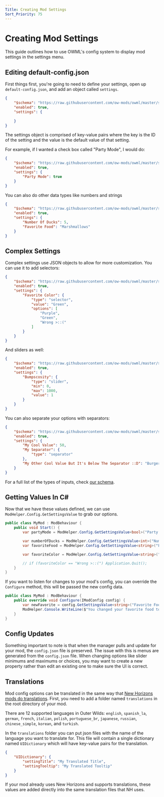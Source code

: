 ```yaml
---
Title: Creating Mod Settings
Sort_Priority: 75
---
```


# Creating Mod Settings

This guide outlines how to use OWML's config system to display mod settings in the settings menu.

## Editing default-config.json

First things first, you're going to need to define your settings, open up `default-config.json`, and add an object called `settings`.

```json
{
    "$schema": "https://raw.githubusercontent.com/ow-mods/owml/master/schemas/config_schema.json",
    "enabled": true,
    "settings": {
     
    }
}
```

The settings object is comprised of key-value pairs where the key is the ID of the setting and the value is the default value of that setting.  

For example, if I wanted a check box called "Party Mode", I would do:

```json
{
    "$schema": "https://raw.githubusercontent.com/ow-mods/owml/master/schemas/config_schema.json",
    "enabled": true,
    "settings": {
        "Party Mode": true
    }
}
```

You can also do other data types like numbers and strings

```json
{
    "$schema": "https://raw.githubusercontent.com/ow-mods/owml/master/schemas/config_schema.json",
    "enabled": true,
    "settings": {
        "Number Of Ducks": 5,
        "Favorite Food": "Marshmallows"
    }
}
```

## Complex Settings

Complex settings use JSON objects to allow for more customization. You can use it to add selectors:

```json
{
    "$schema": "https://raw.githubusercontent.com/ow-mods/owml/master/schemas/config_schema.json",
    "enabled": true,
    "settings": {
        "Favorite Color": {
            "type": "selector",
            "value": "Green",
            "options": [
                "Purple",
                "Green",
                "Wrong >::("
            ]
        }
    }
}
```

And sliders as well:

```json
{
    "$schema": "https://raw.githubusercontent.com/ow-mods/owml/master/schemas/config_schema.json",
    "enabled": true,
    "settings": {
        "Bumpscosity": {
            "type": "slider",
            "min": 0,
            "max": 1000,
            "value": 1
        }
    }
}
```

You can also separate your options with separators:

```json
{
    "$schema": "https://raw.githubusercontent.com/ow-mods/owml/master/schemas/config_schema.json",
    "enabled": true,
    "settings": {
        "My Cool Value": 50,
        "My Separator": {
            "type": "separator"
        },
        "My Other Cool Value But It's Below The Separator ::D": "Burger"
    }
}
```

For a full list of the types of inputs, check [our schema](https://raw.githubusercontent.com/ow-mods/owml/master/schemas/config_schema.json).

## Getting Values In C\#

Now that we have these values defined, we can use `ModHelper.Config.GetSettingsValue` to grab our options.

```csharp
public class MyMod : ModBehaviour {
    public void Start() {
        var partyMode = ModHelper.Config.GetSettingsValue<bool>("Party Mode");

        var numberOfDucks = ModHelper.Config.GetSettingsValue<int>("Number Of Ducks");
        var favoriteFood = ModHelper.Config.GetSettingsValue<string>("Favorite Food");

        var favoriteColor = ModHelper.Config.GetSettingsValue<string>("Favorite Color");

        // if (favoriteColor == "Wrong >::(") Application.Quit();
    }
}
```

If you want to listen for changes to your mod's config, you can override the `Configure` method, this will be passed the new config data.

```csharp
public class MyMod : ModBehaviour {
    public override void Configure(IModConfig config) {
        var newFavorite = config.GetSettingsValue<string>("Favorite Food");
        ModHelper.Console.WriteLine($"You changed your favorite food to: {newFavorite}!");
    }
}
```

## Config Updates

Something important to note is that when the manager pulls and update for your mod, the `config.json` file is preserved. The issue with this is menus are generated from the `config.json` file. When changing options like slider minimums and maximums or choices, you may want to create a new property rather than edit an existing one to make sure the UI is correct.

## Translations

Mod config options can be translated in the same way that [New Horizons mods do translations](https://nh.outerwildsmods.com/guides/translation/). First, you need to add a folder named `translations` in the root directory of your mod.

There are 12 supported languages in Outer Wilds: `english`, `spanish_la`, `german`, `french`, `italian`, `polish`, `portuguese_br`, `japanese`, `russian`, `chinese_simple`, `korean`, and `turkish`.

In the `translations` folder you can put json files with the name of the language you want to translate for. This file will contain a single dictionary named `UIDictionary` which will have key-value pairs for the translation.

```json
{
    "UIDictionary": {
        "settingTitle": "My Translated Title",
        "settingTooltip": "My Translated Tooltip"
    }
}
```

If your mod already uses New Horizons and supports translations, these values are added directly into the same translation files that NH uses.
